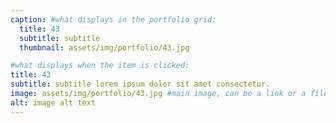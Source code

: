 ```yaml
---
caption: #what displays in the portfolio grid:
  title: 43
  subtitle: subtitle
  thumbnail: assets/img/portfolio/43.jpg

#what displays when the item is clicked:
title: 43
subtitle: subtitle lorem ipsum dolor sit amet consectetur.
image: assets/img/portfolio/43.jpg #main image, can be a link or a file in assets/img/portfolio
alt: image alt text
---
```

